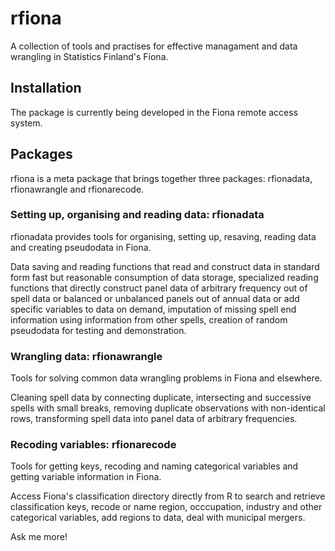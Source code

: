 # rfiona
A collection of tools and practises for effective managament and data wrangling in Statistics Finland's Fiona.

## Installation

The package is currently being developed in the Fiona remote access system.

## Packages

rfiona is a meta package that brings together three packages: rfionadata, rfionawrangle and rfionarecode.

### Setting up, organising and reading data: rfionadata

rfionadata provides tools for organising, setting up, resaving, reading data and creating pseudodata in Fiona. 

Data saving and reading functions that read and construct data in standard form fast but reasonable consumption of data storage, specialized reading functions that directly construct panel data of arbitrary frequency out of spell data or balanced or unbalanced panels out of annual data or add specific variables to data on demand, imputation of missing spell end information using information from other spells, creation of random pseudodata for testing and demonstration.

### Wrangling data: rfionawrangle

Tools for solving common data wrangling problems in Fiona and elsewhere.

Cleaning spell data by connecting duplicate, intersecting and successive spells with small breaks, removing duplicate observations with non-identical rows, transforming spell data into panel data of arbitrary frequencies.

### Recoding variables: rfionarecode

Tools for getting keys, recoding and naming categorical variables and getting variable information in Fiona.

Access Fiona's classification directory directly from R to search and retrieve classification keys, recode or name region, occcupation, industry and other categorical variables, add regions to data, deal with municipal mergers.


Ask me more!
